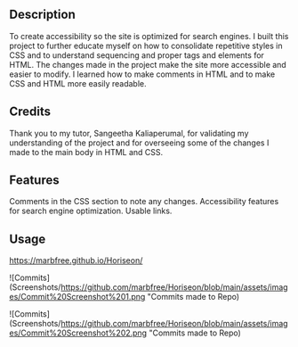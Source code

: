  <Your-Project-Title>

## Description

To create accessibility so the site is optimized for search engines.  I built this project to further educate myself on how to consolidate repetitive styles in CSS and to understand sequencing and proper tags and elements for HTML.  The changes made in the project make the site more accessible and easier to modify.  I learned how to make comments in HTML and to make CSS and HTML more easily readable.

## Credits

Thank you to my tutor, Sangeetha Kaliaperumal, for validating my understanding of the project and for overseeing some of the changes I made to the main body in HTML and CSS.

## Features

Comments in the CSS section to note any changes.  Accessibility features for search engine optimization.  Usable links.

## Usage

https://marbfree.github.io/Horiseon/


![Commits](Screenshots/https://github.com/marbfree/Horiseon/blob/main/assets/images/Commit%20Screenshot%201.png "Commits made to Repo)

![Commits](Screenshots/https://github.com/marbfree/Horiseon/blob/main/assets/images/Commit%20Screenshot%202.png "Commits made to Repo)
